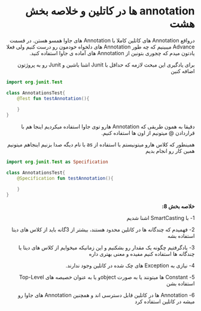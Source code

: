 <div dir="rtl">

# annotation ها در کاتلین و خلاصه بخش هشت

درواقع Annotation های کاتلین کاملا با Annotation های جاوا همسو هستن. در قسمت Advance میبینیم که چه طور Annotation های دلخواه خودمون رو درست کنیم ولی فعلا یادتون میدم که چجوری بتونین از Annotation های آماده ی جاوا استفاده کنید.

برای یادگیری این مبحث لازمه که حداقل با Junit اشنا باشین و Junit رو به پروژتون اضافه کنین

</div>

```kotlin
import org.junit.Test

class AnnotationsTest{
    @Test fun testAnnotation(){
        
    }
}
```

<div dir="rtl">

دقیقا به همون طریقی که Annotation هارو توی جاوا استفاده میکردیم اینجا هم با قراردادن @ میتونیم از اون ها استفاده کنیم.

همینطور که کلاس هارو میتونیستم با استفاده از as با نام دیگه صدا بزنیم اینجاهم میتونیم همین کار رو انجام بدیم

</div>

```kotlin
import org.junit.Test as Specification

class AnnotationsTest{
    @Specification fun testAnnotation(){

    }
}
```

<div dir="rtl">

**خلاصه بخش 8:**

1-	با SmartCasting اشنا شدیم

2-	فهمیدم که چندگانه ها در کاتلین محدود هستند، بیشتر از 3گانه باید از کلاس های دیتا استفاده بشه

3-	یادگرفتیم چگونه یک مقدار رو بشکنیم و این زمانیکه میخوایم از کلاس های دیتا یا چندگانه ها استفاده کنیم مفیده و معنی بهتری داره

4-	نیازی به Exception های چک شده در کاتلین وجود ندارند.

5-	Constant ها میتونند یا به صورت objectو یا به عنوان خصیصه های Top-Level استفاده بشن

6-	Annotation ها در کاتلین قابل دسترسی اند و همچنین Annotation های جاوا رو میشه در کاتلین استفاده کرد


</div>
